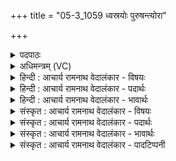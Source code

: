 +++
title = "05-3_1059 ध्वस्रयोः पुरुषन्त्योरा"

+++
<details><summary>पदपाठः</summary>

ध्व꣣स्र꣡योः꣢। पु꣣रुष꣡न्त्योः꣢। पु꣣रु। स꣡न्त्योः꣢꣯। आ। स꣣ह꣡स्रा꣢णि। द꣣द्महे। त꣡र꣢꣯त्। सः। म꣣न्दी꣢। धा꣣वति। १०५९।
</details>

<details><summary>अधिमन्त्रम् (VC)</summary>

- पवमानः सोमः
- अवत्सारः काश्यपः
- गायत्री
- षड्जः
</details>

<details><summary>हिन्दी : आचार्य रामनाथ वेदालंकार - विषयः</summary>

अगले मन्त्र में ध्वस्र और पुरुषन्ति विशेषणों से आत्मा और मन के विषय में कहा गया है।
</details>

<details><summary>हिन्दी : आचार्य रामनाथ वेदालंकार - पदार्थः</summary>

पदार्थान्वयभाषाः -  ब्रह्मानन्दरूप सोम की धारा से नहाए हुए हम (ध्वस्रयोः) दोषों का ध्वंस करनेवाले, (पुरुषन्त्योः) बहुत से लाभों को देनेवाले आत्मा और मन के (सहस्राणि) हजारों ऐश्वर्यों को (आदद्महे) ग्रहण करते हैं,क्योंकि (मन्दी) परमेश्वर का स्तोता (सः) वह आनन्द-मग्न मनुष्य (धावति) स्वयं को धो लेता है और (तरत्) दुःख-जाल को तर लेता है ॥३॥
</details>

<details><summary>हिन्दी : आचार्य रामनाथ वेदालंकार - भावार्थः</summary>

भावार्थभाषाः -  आत्मा और मन को उद्बोधन देकर लोग हजारों से भी अधिक लाभों को प्राप्त कर सकते हैं और अन्त में वे परमात्मा में मग्न होकर मोक्षपद पा लेते हैं ॥३॥ यहाँ सायणाचार्य ‘ध्वस्र’ और ‘पुरुषन्ति’ को किन्हीं विशेष राजाओं के नाम मानते हैं। तदनुसार उन्होंने इस मन्त्र का अर्थ करते हुए लिखा है कि ‘ध्वस्र कोई एक राजा था, पुरुषन्ति कोई दूसरा। उन दोनों राजाओं के सहस्रों धन हम ले लें। वह हमारे द्वारा लिया हुआ धन उत्तम हो। इस प्रकार ऋषि सोम से प्रार्थना कर रहा है।’ सायण का यह लिखना सङ्गत नहीं है, क्योंकि सृष्टि के आदि में प्रोक्त वेदों में परवर्ती इतिहास नहीं हो सकता ॥
</details>

<details><summary>संस्कृत : आचार्य रामनाथ वेदालंकार - विषयः</summary>

अथ ध्वस्रपुरुषन्तिविशेषणाभ्यामात्ममनसोर्विषयमाह।
</details>

<details><summary>संस्कृत : आचार्य रामनाथ वेदालंकार - पदार्थः</summary>

पदार्थान्वयभाषाः -  ब्रह्मानन्दरूपस्य सोमस्य धारया स्नाताः वयम् (ध्वस्रयोः२) दोषध्वंसकयोः (पुरुषन्त्योः३) बहुदानयोः आत्ममनसोः (सहस्राणि) अनेकसहस्रसंख्यकानि ऐश्वर्याणि (आ दद्महे) गृह्णीमहे,यतः (मन्दी) परमेश्वरस्य स्तोता (सः) आनन्दमग्नः जनः (धावति) स्वात्मानं प्रक्षालयति, (तरत्) दुःखजालं तरति च ॥३॥
</details>

<details><summary>संस्कृत : आचार्य रामनाथ वेदालंकार - भावार्थः</summary>

भावार्थभाषाः -  आत्ममनसी उद्बोध्य जनाः सहस्रतोऽप्यधिकान् लाभान् प्राप्तुं शक्नुवन्ति। अन्ते च ते परमात्ममग्नाः सन्तो मोक्षपदं लभन्ते ॥३॥ अत्र सायणाचार्यो ‘ध्वस्रः, पुरुषन्तिः’ इति राजविशेषयोर्नाम्नी मन्यते। तथा च तद्व्याख्यानम्—[“ध्वस्रयोः पुरुषन्त्योः। ध्वस्रः कश्चिद् राजा, पुरुषन्तिः कश्चित्। तयोरुभयोः। अत्र इतरेतरयोगविवक्षया द्विवचनं द्रष्टव्यम्। सहस्राणि, धनानां सहस्राणि, आदद्महे वयं प्रतिगृह्णीमः। तदस्माभिः प्रतिगृहीतं धनमुत्तममस्त्विति ऋषिः सोमं प्रार्थयते इति सोमस्य स्तुतिः”।] इति। तत्तु न समञ्जसम्, सृष्ट्यादौ प्रोक्तेषु वेदेषु पश्चाद्वर्तिन इतिहासस्यासम्भवात् ॥
</details>

<details><summary>संस्कृत : आचार्य रामनाथ वेदालंकार - पादटिप्पनी</summary>

टिप्पणी:   १. ऋ० ९।५८।३। २. ध्वस्राः ध्वंसिकाः इति ऋ० ४।१९।७ भाष्ये द०। ३. ‘पुरुषन्तिम्’ पुरूणां बहूनां सन्तिं विभाजितारम्—इति ऋ० १।११२।२३ भाष्ये द०।
</details>